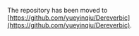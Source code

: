The repository has been moved to [https://github.com/yueyinqiu/Dereverbic](https://github.com/yueyinqiu/Dereverbic).